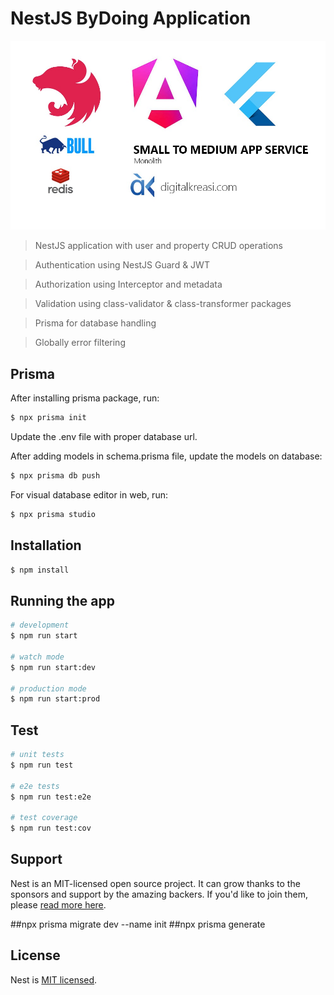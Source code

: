 # NestJS ByDoing Application
![My Project Logo](image.jpeg)

> NestJS application with user and property CRUD operations

> Authentication using NestJS Guard & JWT

> Authorization using Interceptor and metadata

> Validation using class-validator & class-transformer packages

> Prisma for database handling

> Globally error filtering

## Prisma

After installing prisma package, run:

```bash
$ npx prisma init
```

Update the .env file with proper database url.

After adding models in schema.prisma file, update the models on database:

```bash
$ npx prisma db push
```

For visual database editor in web, run:

```bash
$ npx prisma studio
```

## Installation

```bash
$ npm install
```

## Running the app

```bash
# development
$ npm run start

# watch mode
$ npm run start:dev

# production mode
$ npm run start:prod
```

## Test

```bash
# unit tests
$ npm run test

# e2e tests
$ npm run test:e2e

# test coverage
$ npm run test:cov
```

## Support

Nest is an MIT-licensed open source project. It can grow thanks to the sponsors and support by the amazing backers. If you'd like to join them, please [read more here](https://docs.nestjs.com/support).

##npx prisma migrate dev --name init
##npx prisma generate
## License

Nest is [MIT licensed](LICENSE).
